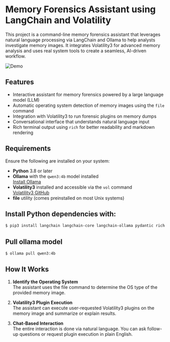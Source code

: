 # Memory Forensics Assistant using LangChain and Volatility

This project is a command-line memory forensics assistant that leverages natural language processing via LangChain and Ollama to help analysts investigate memory images. It integrates Volatility3 for advanced memory analysis and uses real system tools to create a seamless, AI-driven workflow.

![Demo](demo.gif) <!-- Replace 'demo.gif' with your actual file path or URL -->

## Features

- Interactive assistant for memory forensics powered by a large language model (LLM)
- Automatic operating system detection of memory images using the `file` command
- Integration with Volatility3 to run forensic plugins on memory dumps
- Conversational interface that understands natural language input
- Rich terminal output using `rich` for better readability and markdown rendering

## Requirements

Ensure the following are installed on your system:

- **Python** 3.8 or later
- **Ollama** with the `qwen3:4b` model installed  
  [Install Ollama](https://ollama.com)
- **Volatility3** installed and accessible via the `vol` command  
  [Volatility3 GitHub](https://github.com/volatilityfoundation/volatility3)
- **file** utility (comes preinstalled on most Unix systems)

## Install Python dependencies with:

```bash
$ pip3 install langchain langchain-core langchain-ollama pydantic rich
```

## Pull ollama model

```bash
$ ollama pull qwen3:4b
```

## How It Works

1. **Identify the Operating System**  
   The assistant uses the file command to determine the OS type of the provided memory image.

2. **Volatility3 Plugin Execution**  
   The assistant can execute user-requested Volatility3 plugins on the memory image and summarize or explain results.

3. **Chat-Based Interaction**  
   The entire interaction is done via natural language. You can ask follow-up questions or request plugin execution in plain English.

